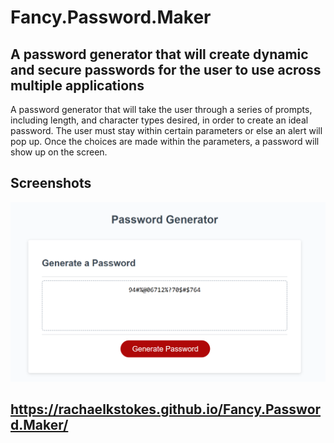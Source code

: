 # Fancy.Password.Maker
## A password generator that will create dynamic and secure passwords for the user to use across multiple applications

A password generator that will take the user through a series of prompts, including length, and character types desired, in order to create an ideal password.  The user must stay within certain parameters or else an alert will pop up. Once the choices are made within the parameters, a password will show up on the screen.

## Screenshots

![Screenshot of top half of modified Horiseon website](assets/screenshots/fancyPasswordMaker.png)


## https://rachaelkstokes.github.io/Fancy.Password.Maker/
